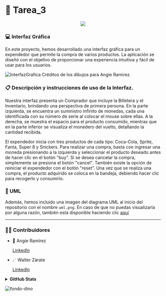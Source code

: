 # 📖 Tarea_3

<p align="center">
  <a href="https://github.com/DenverCoder1/readme-typing-svg"><img src="https://readme-typing-svg.herokuapp.com?font=Time+New+Roman&color=%FFBB9090&size=25&center=true&vCenter=true&width=600&height=100&lines=Ce+travail+était+amusant;Cela+fait+des+merveilles;GitHub+est+incroyable"></a>
</p>

### 💻 Interfaz Gráfica

En este proyecto, hemos desarrollado una interfaz gráfica para un expendedor que permite la compra de varios productos. La aplicación se diseñó con el objetivo de proporcionar una experiencia intuitiva y fácil de usar para los usuarios.

![InterfazGrafica](https://github.com/Rhussu/Tarea_3/assets/146099765/a159d239-59d9-4f7b-a5de-06cc265a5085)
Créditos de los dibujos para Angie Ramirez.

### 📋 Descripción y instrucciones de uso de la Interfaz.
Nuestra interfaz presenta un Comprador que incluye la Billetera y el Inventario, brindando una perspectiva de primera persona. En la parte izquierda, se encuentra un suministro infinito de monedas, cada una identificada con su número de serie al colocar el mouse sobre ellas. A la derecha, se muestra el espacio para el producto consumido, mientras que en la parte inferior se visualiza el monedero del vuelto, detallando la cantidad recibida.

El expendedor inicia con tres productos de cada tipo: Coca-Cola, Sprite, Fanta, Super 8 y Snickers. Para realizar una compra, basta con ingresar una moneda presionando a la izquierda y seleccionar el producto deseado antes de hacer clic en el botón "buy". Si se desea cancelar la compra, simplemente se presiona el botón "cancel". También existe la opción de reiniciar el expendedor con el botón "reset". Una vez que se realiza una compra, el producto adquirido se coloca en la bandeja, debiendo hacer clic para recogerlo y consumirlo.

### 📝 UML

Además, hemos incluido una imagen del diagrama UML al inicio del repositorio con el nombre `uml.png`. En caso de que no puedas visualizarla por alguna razón, también está disponible haciendo clic [aquí](https://github.com/Angie161/Tarea_2/assets/146099765/74596bd2-c97a-4641-885e-78614c296b52)

---

### 🤝🏻 Contribuidores

* 🌠 Angie Ramírez 
  
  [LinkedIn](https://www.linkedin.com/in/angie-ramirez-7417b2242/)
  
* ☄ Walter Zárate 
  
  [LinkedIn](https://www.linkedin.com/in/walter-andrés-zárate-solar-16784b243/)

<details>
<summary> <b> GitHub Stats</b></summary> 
<p align="center">
  <img  src="https://github-readme-stats.vercel.app/api?username=angie161&show_icons=true&hide_border=true&line_height=20&bg_color=0,fd6e82,fc977f&theme=graywhite"/>
  <img  src="https://github-readme-stats.vercel.app/api?username=rhussu&show_icons=true&hide_border=true&line_height=20&bg_color=0,fc977f,ffdd3f&theme=graywhite"/>
</p>
</details>

![fondo-dino](https://github.com/Angie161/Tarea_1/assets/146099765/e2be2eb8-e713-4d04-97fb-bb1f2bc89fa8)
